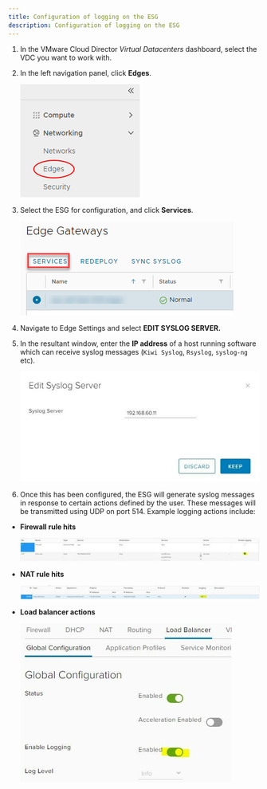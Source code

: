 ```yaml
---
title: Configuration of logging on the ESG
description: Configuration of logging on the ESG
---
```


1. In the VMware Cloud Director _Virtual Datacenters_ dashboard, select the VDC you want to work with.

1. In the left navigation panel, click **Edges**.

    ![Edges](./assets/001.png)

1. Select the ESG for configuration, and click **Services**.

    ![Services](./assets/image.png)

1. Navigate to Edge Settings and select **EDIT SYSLOG SERVER.**

1. In the resultant window, enter the **IP address** of a host running software which can receive syslog messages (`Kiwi Syslog`, `Rsyslog`, `syslog-ng` etc).

    ![IPAddress](./assets/Picture1.jpg)

1. Once this has been configured, the ESG will generate syslog messages in response to certain actions defined by the user. These messages will be transmitted using UDP on port 514. Example logging actions include:

- **Firewall rule hits**

    ![Firewall](./assets/Picture2.jpg)

- **NAT rule hits**

    ![NAT](./assets/Picture4.jpg)

- **Load balancer actions**

    ![Load Balancer](./assets/Picture5.jpg)

